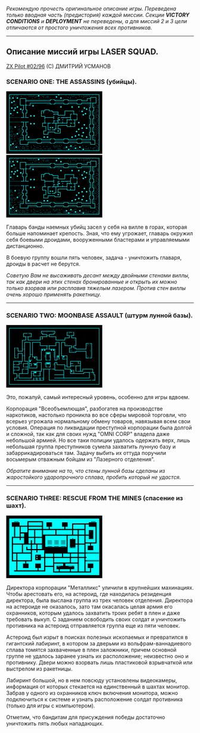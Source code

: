 ﻿_Рекомендую прочесть оригинальное описание игры. Переведена только вводная часть (предистория) каждой миссии. Секции **VICTORY CONDITIONS** и **DEPLOYMENT** не переведены, а для миссий 2 и 3 цели отличаются от простого уничтожения всех противников._

---

## Описание миссий игры LASER SQUAD.
[ZX Pilot #02/96](https://zxpress.ru/article.php?id=7558)
(C) ДМИТРИЙ УСМАНОВ

### SCENARIO ONE: THE ASSASSINS (убийцы).

![map](../images/screens/mission-1-map-preview.png)
[![map](../images/screens/mission-1-map-preview.png "показать сканер крупным планом, с отображением окон")](../images/screens/mission-1-map-windows.png)

Главарь банды наемных убийц засел у себя на вилле в горах, которая больше напоминает крепость. Зная, что ему угрожает, главарь окружил себя боевыми дроидами, вооруженными бластерами и управляемыми дистанционно.

В боевую группу вошли пять человек, задача - уничтожить главаря, дроиды в расчет не берутся.

_Советую Вам не высаживать десант между двойными стенами виллы, так как двери на этих стенах бронированные и открыть их можно только взорвав или расплавив тяжелым лазером. Против стен виллы очень хорошо применять ракетницу._


---

### SCENARIO TWO: MOONBASE ASSAULT (штурм лунной базы).

![map](../images/screens/mission-2-map-preview.png)

Это, пожалуй, самый интересный уровень, особенно для игры вдвоем.

Корпорация "Всеобъемлющая", разбогатев на производстве наркотиков, настолько проникла во все сферы мировой торговли, что всерьез угрожала нормальному обмену товаров, навязывая всем свои условия. Операция по ликвидации преступной корпорации была долгой и сложной, так как для своих нужд "OMNI CORP" владела даже небольшой армией. Но все таки полиции удалось одержать верх, лишь небольшая группа преступников сумела захватить лунную базу и забаррикадироваться там. Задачу выбить их оттуда поручили восьмерым отважным бойцам из "Лазерного отделения".

_Обратите внимание на то, что стены лунной базы сделаны из жаростойкого ударопрочного сплава, пробить который не удастся._


---

### SCENARIO THREE: RESCUE FROM THE MINES (спасение из шахт).

![map](../images/screens/mission-3-map-preview.png)

Директора корпорации "Металликс" уличили в крупнейших махинациях. Чтобы арестовать его, на астероид, где находилась резиденция директора, была выслана группа из трех человек отделения. Директора на астероиде не оказалось, зато там окасалась целая армия его охранников, которым удалось захватить троих ребят в плен и даже требовать выкуп. С заданием освободить своих солдат и уничтожить противника на астероид отправляется группа еще из пяти человек.

Астероид был изрыт в поисках полезных ископаемых и превратился в гигантский лабиринт, в котором за дверьми из вольфрам-ваннадиевого сплава томятся захваченные в плен заложники, причем основной группе не удалось заранее узнать их расположение; неизвестно оно и противнику. Двери можно взорвать лишь пластиковой взрывчаткой или выстрелом из ракетницы.

Лабиринт большой, но в нем повсюду установлены видеокамеры, информация от которых стекается на единственный в шахтах монитор. Забрав у одного из охранников ключ включения монитора, можно подключиться к системе и узнать расположение солдат противника (только для игры с компьютером).

Отметим, что бандитам для присуждения победы достаточно уничтожить пять любых нападающих.
